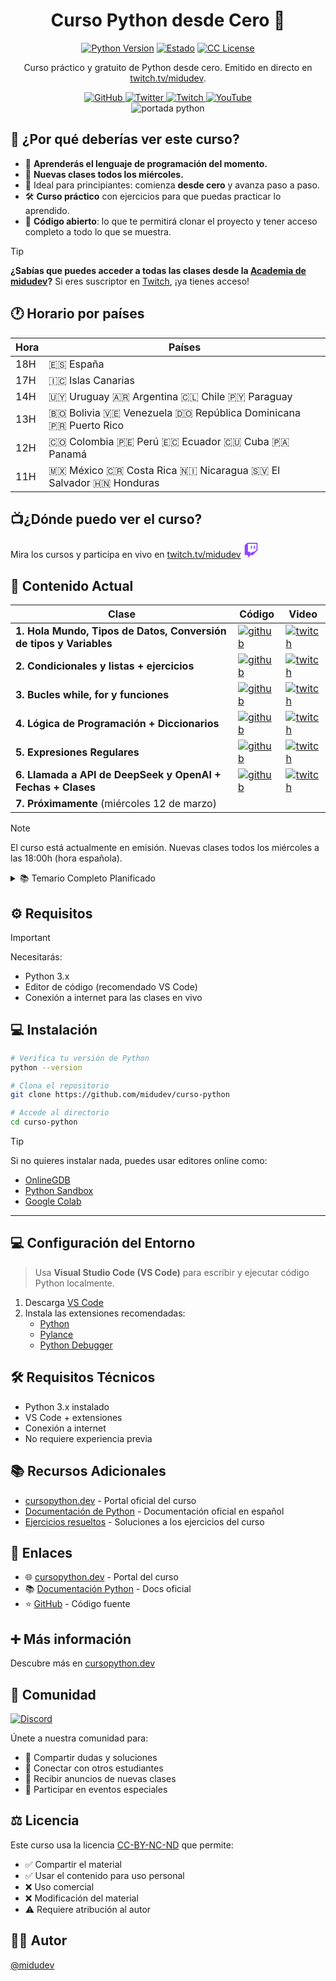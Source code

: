 <div align="center">

# Curso Python desde Cero 🐍

[![Python Version](https://img.shields.io/badge/Python-3.x-blue.svg)](https://www.python.org/)
[![Estado](https://img.shields.io/badge/Estado-En%20emisión-yellow)](https://twitch.tv/midudev)
[![CC License](https://img.shields.io/badge/license-CC--BY--NC--ND-green.svg)](https://github.com/midudev/curso-python/blob/main/LICENSE)

Curso práctico y gratuito de Python desde cero. Emitido en directo en [twitch.tv/midudev](https://twitch.tv/midudev).

<div align="center">
  <a href="https://github.com/midudev">
    <img src="https://img.shields.io/badge/github-black?style=for-the-badge&logo=github" alt="GitHub">
  </a>
  <a href="https://x.com/midudev">
    <img src="https://img.shields.io/badge/twitter-1DA1F2?style=for-the-badge&logo=twitter&logoColor=white" alt="Twitter">
  </a>
  <a href="https://twitch.tv/midudev/">
    <img src="https://img.shields.io/badge/twitch-572364?style=for-the-badge&logo=twitch&logoColor=white" alt="Twitch">
  </a>
  <a href="https://www.youtube.com/@midudev">
    <img src="https://img.shields.io/badge/youtube-red?style=for-the-badge&logo=youtube&logoColor=white" alt="YouTube">
  </a>
</div>

</div>

<div align="center">
  <img src="https://github.com/user-attachments/assets/284de8a1-4cb2-4120-bbe4-227a71fd65c0" alt="portada python">
</div>

## 🤔 ¿Por qué deberías ver este curso?

- 🎯 **Aprenderás el lenguaje de programación del momento.**
- 📅 **Nuevas clases todos los miércoles.**
- 🚀 Ideal para principiantes: comienza **desde cero** y avanza paso a paso.
- 🛠️ **Curso práctico** con ejercicios para que puedas practicar lo aprendido.
- 📝 **Código abierto**: lo que te permitirá clonar el proyecto y tener acceso completo a todo lo que se muestra.
> [!TIP]
> **¿Sabías que puedes acceder a todas las clases desde la [Academia de midudev](https://midu.dev/)?** Si eres suscriptor en [Twitch](https://www.twitch.tv/midudev), ¡ya tienes acceso!

## 🕐 Horario por países

| Hora | Países                                   |
|------|------------------------------------------|
| 18H  | 🇪🇸 España                               |
| 17H  | 🇮🇨 Islas Canarias                       |
| 14H  | 🇺🇾 Uruguay 🇦🇷 Argentina 🇨🇱 Chile 🇵🇾 Paraguay |
| 13H  | 🇧🇴 Bolivia 🇻🇪 Venezuela 🇩🇴 República Dominicana 🇵🇷 Puerto Rico |
| 12H  | 🇨🇴 Colombia 🇵🇪 Perú 🇪🇨 Ecuador 🇨🇺 Cuba 🇵🇦 Panamá |
| 11H  | 🇲🇽 México 🇨🇷 Costa Rica 🇳🇮 Nicaragua 🇸🇻 El Salvador 🇭🇳 Honduras |

## 📺¿Dónde puedo ver el curso? 
Mira los cursos y participa en vivo en
[twitch.tv/midudev](https://twitch.tv/midudev)
<svg xmlns="http://www.w3.org/2000/svg" viewBox="0 0 2400 2800" width="24" height="24">
  <path fill="#fff" d="M2200 1300l-400 400h-400l-350 350v-350H600V200h1600z"/>
  <g fill="#9146ff">
    <path d="M500 0 0 500v1800h600v500l500-500h400l900-900V0H500zm1700 1300-400 400h-400l-350 350v-350H600V200h1600v1100z"/>
    <path d="M1700 550h200v600h-200zm-550 0h200v600h-200z"/>
  </g>
</svg> 

## 📄 Contenido Actual
| Clase     | Código      | Video                          |
|-----------------|-----------------|----------------------------------|
|**1. Hola Mundo, Tipos de Datos, Conversión de tipos y Variables** | [![github](https://img.shields.io/badge/github-black?style=for-the-badge&logo=github&logoColor=white)](https://github.com/midudev/curso-python/tree/main/01_basic)  | [![twitch](https://img.shields.io/badge/twitch-572364?style=for-the-badge&logo=twitch&logoColor=white)](https://www.twitch.tv/videos/2354087841) |
|**2. Condicionales y listas + ejercicios**  | [![github](https://img.shields.io/badge/github-black?style=for-the-badge&logo=github&logoColor=white)](https://github.com/midudev/curso-python/tree/main/02_flow_control)  | [![twitch](https://img.shields.io/badge/twitch-572364?style=for-the-badge&logo=twitch&logoColor=white)](https://www.twitch.tv/videos/2360535344) |
|**3. Bucles while, for y funciones** | [![github](https://img.shields.io/badge/github-black?style=for-the-badge&logo=github&logoColor=white)](https://github.com/midudev/curso-python/tree/main/03_loops)  | [![twitch](https://img.shields.io/badge/twitch-572364?style=for-the-badge&logo=twitch&logoColor=white)](https://www.twitch.tv/videos/2366925887) |
|**4. Lógica de Programación + Diccionarios** | [![github](https://img.shields.io/badge/github-black?style=for-the-badge&logo=github&logoColor=white)](https://github.com/midudev/curso-python/tree/main/04_logic)  | [![twitch](https://img.shields.io/badge/twitch-572364?style=for-the-badge&logo=twitch&logoColor=white)](https://www.twitch.tv/videos/2373204722) |
|**5. Expresiones Regulares** | [![github](https://img.shields.io/badge/github-black?style=for-the-badge&logo=github&logoColor=white)](https://github.com/midudev/curso-python/tree/main/05_regex)  | [![twitch](https://img.shields.io/badge/twitch-572364?style=for-the-badge&logo=twitch&logoColor=white)](https://www.twitch.tv/videos/2385556729) |
|**6. Llamada a API de DeepSeek y OpenAI + Fechas + Clases** | [![github](https://img.shields.io/badge/github-black?style=for-the-badge&logo=github&logoColor=white)](https://github.com/Frikilinux/curso-python/tree/main/06_request_ai_dates)  | [![twitch](https://img.shields.io/badge/twitch-572364?style=for-the-badge&logo=twitch&logoColor=white)](https://www.twitch.tv/videos/2397854000) |
|**7. Próximamente** (miércoles 12 de marzo)  |  | |

> [!NOTE]
> El curso está actualmente en emisión. Nuevas clases todos los miércoles a las 18:00h (hora española).

<details>
<summary>📚 Temario Completo Planificado</summary>

1. Introducción
2. Variables y Funciones Incorporadas
3. Operadores
4. Strings
5. Listas
6. Tuplas
7. Sets
8. Diccionarios
9. Condicionales
10. Bucles
11. Funciones
12. Módulos
13. List Comprehension
14. Funciones de Orden Superior
15. Errores de Tipos en Python
16. Python Date time
17. Manejo de Excepciones
18. Expresiones Regulares
19. Manejo de Archivos
20. Python Package Manager
21. Clases y Objetos
22. Web Scraping
23. Entorno Virtual
24. Estadísticas
25. Pandas
26. Python web
27. Python con MongoDB
28. API
29. Construyendo APIs
30. Conclusiones

</details>

## ⚙️ Requisitos

> [!IMPORTANT]
> Necesitarás:
> - Python 3.x
> - Editor de código (recomendado VS Code)
> - Conexión a internet para las clases en vivo

## 💻 Instalación

```bash
# Verifica tu versión de Python
python --version

# Clona el repositorio
git clone https://github.com/midudev/curso-python

# Accede al directorio
cd curso-python
```

> [!TIP]
> Si no quieres instalar nada, puedes usar editores online como:
> - [OnlineGDB](https://www.onlinegdb.com/online_python_compiler)
> - [Python Sandbox](https://pythonsandbox.io/)
> - [Google Colab](https://colab.research.google.com/)

---

## 💻 Configuración del Entorno

> Usa **Visual Studio Code (VS Code)** para escribir y ejecutar código Python localmente.

1. Descarga [VS Code](https://code.visualstudio.com/)
2. Instala las extensiones recomendadas:
   - [Python](https://marketplace.visualstudio.com/items?itemName=ms-python.python)
   - [Pylance](https://marketplace.visualstudio.com/items?itemName=ms-python.vscode-pylance)
   - [Python Debugger](https://marketplace.visualstudio.com/items?itemName=ms-python.debugpy)

## 🛠️ Requisitos Técnicos

- Python 3.x instalado
- VS Code + extensiones
- Conexión a internet
- No requiere experiencia previa

## 📚 Recursos Adicionales

- [cursopython.dev](https://cursopython.dev) - Portal oficial del curso
- [Documentación de Python](https://docs.python.org/es/) - Documentación oficial en español
- [Ejercicios resueltos](link-ejercicios) - Soluciones a los ejercicios del curso

## 🔗 Enlaces

- 🌐 [cursopython.dev](https://cursopython.dev) - Portal del curso
- 📚 [Documentación Python](https://docs.python.org/es/) - Docs oficial
- ⭐ [GitHub](https://github.com/midudev/curso-python) - Código fuente

## ➕ Más información

Descubre más en [cursopython.dev](https://cursopython.dev)

## 👥 Comunidad

[![Discord](https://img.shields.io/discord/741237973663612969?style=for-the-badge&logo=discord&logoColor=white&label=Discord)](https://discord.gg/midudev)

Únete a nuestra comunidad para:
- 💬 Compartir dudas y soluciones
- 🤝 Conectar con otros estudiantes
- 📢 Recibir anuncios de nuevas clases
- 🎉 Participar en eventos especiales

## ⚖️ Licencia

Este curso usa la licencia [CC-BY-NC-ND](https://github.com/midudev/curso-python/blob/main/LICENSE) que permite:
- ✅ Compartir el material
- ✅ Usar el contenido para uso personal
- ❌ Uso comercial
- ❌ Modificación del material
- ⚠️ Requiere atribución al autor

## 👨‍💻 Autor

[@midudev](https://www.github.com/midudev)
